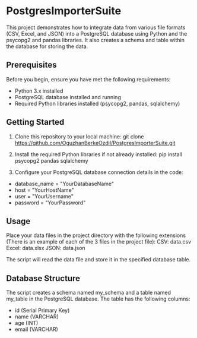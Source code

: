 # PostgresImporterSuite

This project demonstrates how to integrate data from various file formats (CSV, Excel, and JSON) into a PostgreSQL database using Python and the psycopg2 and pandas libraries. It also creates a schema and table within the database for storing the data.

## Prerequisites

Before you begin, ensure you have met the following requirements:

- Python 3.x installed
- PostgreSQL database installed and running
- Required Python libraries installed (psycopg2, pandas, sqlalchemy)

## Getting Started

1. Clone this repository to your local machine:
   git clone https://github.com/OguzhanBerkeOzdil/PostgresImporterSuite.git

2. Install the required Python libraries if not already installed:
   pip install psycopg2 pandas sqlalchemy

3. Configure your PostgreSQL database connection details in the code:
 - database_name = "YourDatabaseName"
 - host = "YourHostName"
 - user = "YourUsername"
 - password = "YourPassword"
   
## Usage
Place your data files in the project directory with the following extensions (There is an example of each of the 3 files in the project file):
  CSV:   data.csv
  Excel: data.xlsx
  JSON:  data.json
  
The script will read the data file and store it in the specified database table.

## Database Structure
The script creates a schema named my_schema and a table named my_table in the PostgreSQL database. The table has the following columns:

- id (Serial Primary Key)
- name (VARCHAR)
- age (INT)
- email (VARCHAR)
